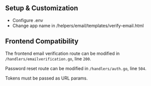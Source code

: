 ## Setup & Customization
- Configure .env
- Change app name in /helpers/email/templates/verify-email.html

## Frontend Compatibility
The frontend email verification route can be
modified in `/handlers/emailverification.go`,
line `200`.

Password reset route can be modified in `/handlers/auth.go`, line `504`.

Tokens must be passed as URL params.